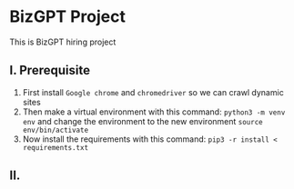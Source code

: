 # BizGPT Project
This is BizGPT hiring project

## I. Prerequisite
1. First install `Google chrome` and `chromedriver` so we can crawl dynamic sites  
2. Then make a virtual environment with this command: `python3 -m venv env`  and change the environment to the new environment `source env/bin/activate`
3. Now install the requirements with this command: `pip3 -r install < requirements.txt`  

## II. 